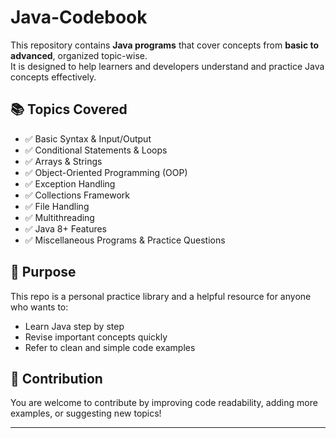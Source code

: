 # Java-Codebook
  
This repository contains **Java programs** that cover concepts from **basic to advanced**, organized topic-wise.  
It is designed to help learners and developers understand and practice Java concepts effectively.

## 📚 Topics Covered
- ✅ Basic Syntax & Input/Output
- ✅ Conditional Statements & Loops
- ✅ Arrays & Strings
- ✅ Object-Oriented Programming (OOP)
- ✅ Exception Handling
- ✅ Collections Framework
- ✅ File Handling
- ✅ Multithreading
- ✅ Java 8+ Features
- ✅ Miscellaneous Programs & Practice Questions

## 🎯 Purpose
This repo is a personal practice library and a helpful resource for anyone who wants to:
- Learn Java step by step  
- Revise important concepts quickly  
- Refer to clean and simple code examples  

## 🤝 Contribution
You are welcome to contribute by improving code readability, adding more examples, or suggesting new topics!

---



